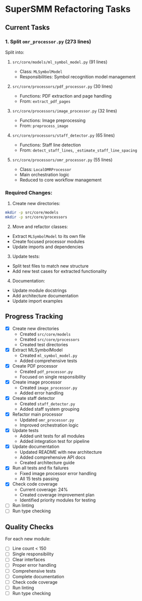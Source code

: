 # SuperSMM Refactoring Tasks

## Current Tasks

### 1. Split `omr_processor.py` (273 lines)

Split into:
1. `src/core/models/ml_symbol_model.py` (91 lines)
   - Class: `MLSymbolModel`
   - Responsibilities: Symbol recognition model management

2. `src/core/processors/pdf_processor.py` (30 lines)
   - Functions: PDF extraction and page handling
   - From: `extract_pdf_pages`

3. `src/core/processors/image_processor.py` (32 lines)
   - Functions: Image preprocessing
   - From: `preprocess_image`

4. `src/core/processors/staff_detector.py` (65 lines)
   - Functions: Staff line detection
   - From: `detect_staff_lines`, `_estimate_staff_line_spacing`

5. `src/core/processors/omr_processor.py` (55 lines)
   - Class: `LocalOMRProcessor`
   - Main orchestration logic
   - Reduced to core workflow management

### Required Changes:

1. Create new directories:
```bash
mkdir -p src/core/models
mkdir -p src/core/processors
```

2. Move and refactor classes:
- Extract `MLSymbolModel` to its own file
- Create focused processor modules
- Update imports and dependencies

3. Update tests:
- Split test files to match new structure
- Add new test cases for extracted functionality

4. Documentation:
- Update module docstrings
- Add architecture documentation
- Update import examples

## Progress Tracking

- [x] Create new directories
  - Created `src/core/models`
  - Created `src/core/processors`
  - Created test directories
- [x] Extract MLSymbolModel
  - Created `ml_symbol_model.py`
  - Added comprehensive tests
- [x] Create PDF processor
  - Created `pdf_processor.py`
  - Focused on single responsibility
- [x] Create image processor
  - Created `image_processor.py`
  - Added error handling
- [x] Create staff detector
  - Created `staff_detector.py`
  - Added staff system grouping
- [x] Refactor main processor
  - Updated `omr_processor.py`
  - Improved orchestration logic
- [x] Update tests
  - Added unit tests for all modules
  - Added integration test for pipeline
- [x] Update documentation
  - Updated README with new architecture
  - Added comprehensive API docs
  - Created architecture guide
- [x] Run all tests and fix failures
  - Fixed image processor error handling
  - All 15 tests passing
- [x] Check code coverage
  - Current coverage: 24%
  - Created coverage improvement plan
  - Identified priority modules for testing
- [ ] Run linting
- [ ] Run type checking

## Quality Checks

For each new module:
- [ ] Line count < 150
- [ ] Single responsibility
- [ ] Clear interfaces
- [ ] Proper error handling
- [ ] Comprehensive tests
- [ ] Complete documentation
- [ ] Check code coverage
- [ ] Run linting
- [ ] Run type checking

